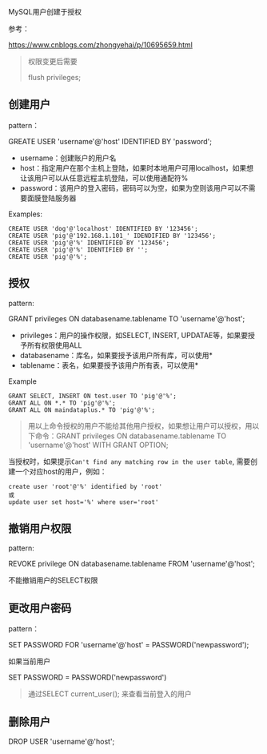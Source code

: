 MySQL用户创建于授权

参考：

https://www.cnblogs.com/zhongyehai/p/10695659.html

> 权限变更后需要
>
> flush privileges;

## 创建用户

pattern：

GREATE USER 'username'@'host' IDENTIFIED BY 'password';

- username：创建账户的用户名
- host：指定用户在那个主机上登陆，如果时本地用户可用localhost，如果想让该用户可以从任意远程主机登陆，可以使用通配符%
- password：该用户的登入密码，密码可以为空，如果为空则该用户可以不需要面膜登陆服务器

Examples:

```mysql
CREATE USER 'dog'@'localhost' IDENTIFIED BY '123456';
CREATE USER 'pig'@'192.168.1.101_' IDENDIFIED BY '123456';
CREATE USER 'pig'@'%' IDENTIFIED BY '123456';
CREATE USER 'pig'@'%' IDENTIFIED BY '';
CREATE USER 'pig'@'%';
```

## 授权

pattern:

GRANT privileges ON databasename.tablename TO 'username'@'host';

- privileges：用户的操作权限，如SELECT, INSERT, UPDATAE等，如果要授予所有权限使用ALL
- databasename：库名，如果要授予该用户所有库，可以使用*
- tablename：表名，如果要授予该用户所有表，可以使用*

Example

```
GRANT SELECT, INSERT ON test.user TO 'pig'@'%';
GRANT ALL ON *.* TO 'pig'@'%';
GRANT ALL ON maindataplus.* TO 'pig'@'%';
```

> 用以上命令授权的用户不能给其他用户授权，如果想让用户可以授权，用以下命令：GRANT privileges ON databasename.tablename TO 'username'@'host'  WITH GRANT OPTION;

当授权时，如果提示`Can't find any matching row in the user table`, 需要创建一个对应host的用户，例如：

```
create user 'root'@'%' identified by 'root'
或
update user set host='%' where user='root'
```

## 撤销用户权限

pattern:

REVOKE privilege ON databasename.tablename FROM 'username'@'host';

不能撤销用户的SELECT权限

## 更改用户密码

pattern：

SET PASSWORD FOR 'username'@'host' = PASSWORD('newpassword');

如果当前用户

SET PASSWORD = PASSWORD('newpassword')

> 通过SELECT current_user(); 来查看当前登入的用户

## 删除用户

DROP USER 'username'@'host';

